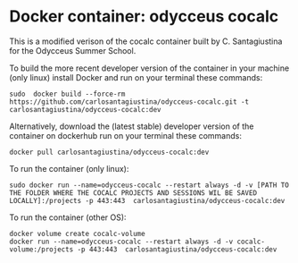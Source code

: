 # Docker container: odycceus cocalc

This is a modified verison of the cocalc container built by C. Santagiustina for the Odycceus Summer School.

To build the more recent developer version of the container in your machine (only linux) install Docker and run on your terminal these commands:

```
sudo  docker build --force-rm  https://github.com/carlosantagiustina/odycceus-cocalc.git -t   carlosantagiustina/odycceus-cocalc:dev
```

Alternatively, download the (latest stable) developer version of the container on dockerhub run on your terminal these commands:
```
docker pull carlosantagiustina/odycceus-cocalc:dev
```

To run the container (only linux):
```
sudo docker run --name=odycceus-cocalc --restart always -d -v [PATH TO THE FOLDER WHERE THE COCALC PROJECTS AND SESSIONS WIL BE SAVED LOCALLY]:/projects -p 443:443  carlosantagiustina/odycceus-cocalc:dev
```

To run the container (other OS):
```
docker volume create cocalc-volume
docker run --name=odycceus-cocalc --restart always -d -v cocalc-volume:/projects -p 443:443  carlosantagiustina/odycceus-cocalc:dev
```

